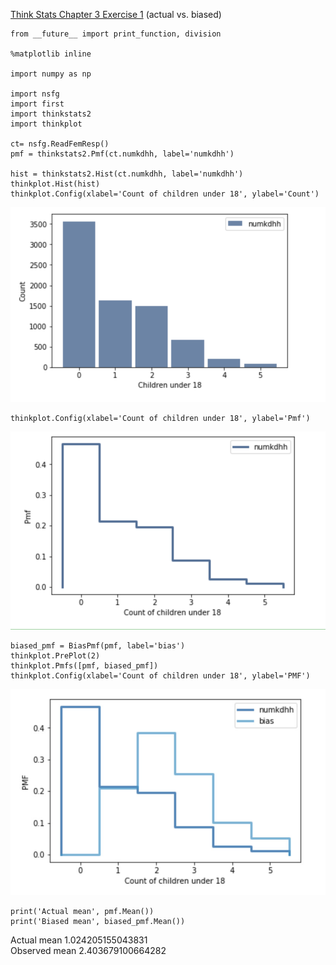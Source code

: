 [Think Stats Chapter 3 Exercise 1](http://greenteapress.com/thinkstats2/html/thinkstats2004.html#toc31) (actual vs. biased)

```
from __future__ import print_function, division

%matplotlib inline

import numpy as np

import nsfg
import first
import thinkstats2
import thinkplot 

ct= nsfg.ReadFemResp()
pmf = thinkstats2.Pmf(ct.numkdhh, label='numkdhh')

hist = thinkstats2.Hist(ct.numkdhh, label='numkdhh')
thinkplot.Hist(hist)
thinkplot.Config(xlabel='Count of children under 18', ylabel='Count')
```
![image](https://github.com/ieotaone/dsp/blob/master/statistics/graph.png)

```thinkplot.Pmf(pmf)
thinkplot.Config(xlabel='Count of children under 18', ylabel='Pmf')
```

![image](https://github.com/ieotaone/dsp/blob/master/statistics/graph2.png)

```
biased_pmf = BiasPmf(pmf, label='bias')
thinkplot.PrePlot(2)
thinkplot.Pmfs([pmf, biased_pmf])
thinkplot.Config(xlabel='Count of children under 18', ylabel='PMF')
```

![image](https://github.com/ieotaone/dsp/blob/master/statistics/graph3.jpg)

```
print('Actual mean', pmf.Mean())
print('Biased mean', biased_pmf.Mean())
```
Actual mean 1.024205155043831  
Observed mean 2.403679100664282

